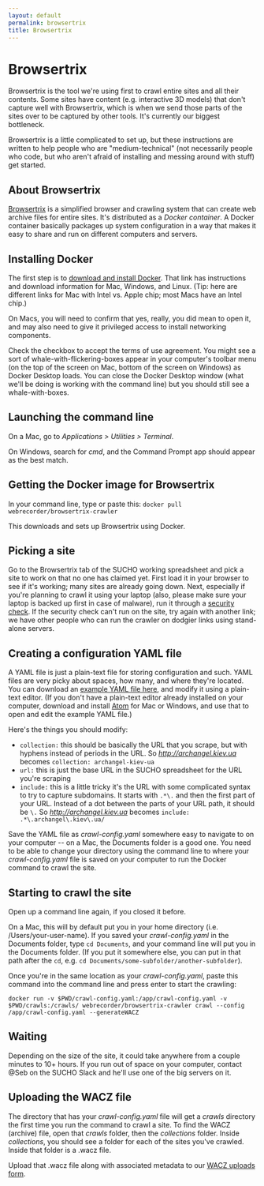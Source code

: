 ```yaml
---
layout: default
permalink: browsertrix
title: Browsertrix
---
```


# Browsertrix

Browsertrix is the tool we're using first to crawl entire sites and all their contents. Some sites have content (e.g. interactive 3D models) that don't capture well with Browsertrix, which is when we send those parts of the sites over to be captured by other tools. It's currently our biggest bottleneck.

Browsertrix is a little complicated to set up, but these instructions are written to help people who are "medium-technical" (not necessarily people who code, but who aren't afraid of installing and messing around with stuff) get started.

## About Browsertrix
[Browsertrix](https://github.com/webrecorder/browsertrix-crawler) is a simplified browser and crawling system that can create web archive files for entire sites. It's distributed as a *Docker container*. A Docker container basically packages up system configuration in a way that makes it easy to share and run on different computers and servers.

## Installing Docker

The first step is to [download and install Docker](https://docs.docker.com/get-docker/). That link has instructions and download information for Mac, Windows, and Linux. (Tip: here are different links for Mac with Intel vs. Apple chip; most Macs have an Intel chip.)

On Macs, you will need to confirm that yes, really, you did mean to open it, and may also need to give it privileged access to install networking components.

Check the checkbox to accept the terms of use agreement. You might see a sort of whale-with-flickering-boxes appear in your computer's toolbar menu (on the top of the screen on Mac, bottom of the screen on Windows) as Docker Desktop loads. You can close the Docker Desktop window (what we'll be doing is working with the command line) but you should still see a whale-with-boxes.

## Launching the command line
On a Mac, go to *Applications > Utilities > Terminal*.

On Windows, search for *cmd*, and the Command Prompt app should appear as the best match.

## Getting the Docker image for Browsertrix

In your command line, type or paste this:
`docker pull webrecorder/browsertrix-crawler`

This downloads and sets up Browsertrix using Docker.

## Picking a site
Go to the Browsertrix tab of the SUCHO working spreadsheet and pick a site to work on that no one has claimed yet. First load it in your browser to see if it's working; many sites are already going down. Next, especially if you're planning to crawl it using your laptop (also, please make sure your laptop is backed up first in case of malware), run it through a [security check](https://sitecheck.sucuri.net/). If the security check can't run on the site, try again with another link; we have other people who can run the crawler on dodgier links using stand-alone servers.

## Creating a configuration YAML file
A YAML file is just a plain-text file for storing configuration and such. YAML files are very picky about spaces, how many, and where they're located. You can download an [example YAML file here](crawl-config.yaml), and modify it using a plain-text editor. (If you don't have a plain-text editor already installed on your computer, download and install [Atom](https://atom.io/) for Mac or Windows, and use that to open and edit the example YAML file.)

Here's the things you should modify:

* `collection:` this should be basically the URL that you scrape, but with hyphens instead of periods in the URL. So *http://archangel.kiev.ua* becomes `collection: archangel-kiev-ua`
* `url:` this is just the base URL in the SUCHO spreadsheet for the URL you're scraping
* `include:` this is a little tricky it's the URL with some complicated syntax to try to capture subdomains. It starts with `.*\.` and then the first part of your URL. Instead of a dot between the parts of your URL path, it should be `\.` So *http://archangel.kiev.ua* becomes `include: .*\.archangel\.kiev\.ua/`

Save the YAML file as *crawl-config.yaml* somewhere easy to navigate to on your computer -- on a Mac, the Documents folder is a good one. You need to be able to change your directory using the command line to where your *crawl-config.yaml* file is saved on your computer to run the Docker command to crawl the site.

## Starting to crawl the site
Open up a command line again, if you closed it before. 

On a Mac, this will by default put you in your home directory (i.e. /Users/your-user-name). If you saved your *crawl-config.yaml* in the Documents folder, type `cd Documents`, and your command line will put you in the Documents folder. (If you put it somewhere else, you can put in that path after the `cd`, e.g. `cd Documents/some-subfolder/another-subfolder`).

Once you're in the same location as your *crawl-config.yaml*, paste this command into the command line and press enter to start the crawling:

`docker run -v $PWD/crawl-config.yaml:/app/crawl-config.yaml -v $PWD/crawls:/crawls/ webrecorder/browsertrix-crawler crawl --config /app/crawl-config.yaml --generateWACZ`

## Waiting
Depending on the size of the site, it could take anywhere from a couple minutes to 10+ hours. If you run out of space on your computer, contact @Seb on the SUCHO Slack and he'll use one of the big servers on it.

## Uploading the WACZ file
The directory that has your *crawl-config.yaml* file will get a *crawls* directory the first time you run the command to crawl a site. To find the WACZ (archive) file, open that *crawls* folder, then the *collections* folder. Inside *collections*, you should see a folder for each of the sites you've crawled. Inside that folder is a .wacz file.

Upload that .wacz file along with associated metadata to our [WACZ uploads form](https://forms.gle/N18MxWgoHtPB2xpz8).